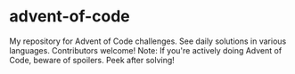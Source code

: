 # advent-of-code
My repository for Advent of Code challenges. See daily solutions in various languages. Contributors welcome!  Note: If you're actively doing Advent of Code, beware of spoilers. Peek after solving!
